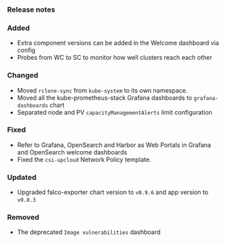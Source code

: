 ### Release notes

### Added

- Extra component versions can be added in the Welcome dashboard via config
- Probes from WC to SC to monitor how well clusters reach each other

### Changed

- Moved `rclone-sync` from `kube-system` to its own namespace.
- Moved all the kube-prometheus-stack Grafana dashboards to `grafana-dashboards` chart
- Separated node and PV `capacityManagementAlerts` limit configuration

### Fixed

- Refer to Grafana, OpenSearch and Harbor as Web Portals in Grafana and OpenSearch welcome dashboards
- Fixed the `csi-upcloud` Network Policy template.

### Updated

- Upgraded falco-exporter chart version to `v0.9.6` and app version to `v0.8.3`

### Removed

- The deprecated `Image vulnerabilities` dashboard

